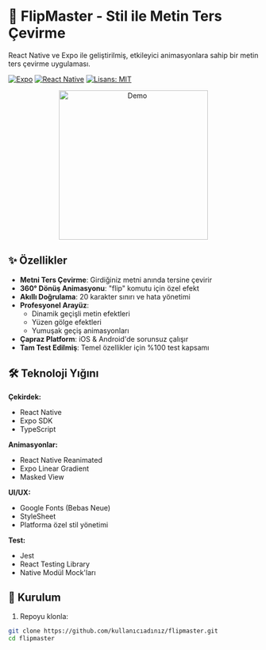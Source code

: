 # 🔄 FlipMaster - Stil ile Metin Ters Çevirme

React Native ve Expo ile geliştirilmiş, etkileyici animasyonlara sahip bir metin ters çevirme uygulaması.

[![Expo](https://img.shields.io/badge/Expo-6.5.0-mavi.svg)](https://expo.io)
[![React Native](https://img.shields.io/badge/React%20Native-0.73-yeşil.svg)](https://reactnative.dev)
[![Lisans: MIT](https://img.shields.io/badge/Lisans-MIT-sarı.svg)](https://opensource.org/licenses/MIT)

<div align="center">
  <img src="https://media.giphy.com/media/v1.Y2lkPTc5MGI3NjExZ2VjNGZ5dW9jM3Z5b2JqenJzZ2l4Z2Vkbm5hYm5yNDN3dG9yM3J6bCZlcD12MV9pbnRlcm5hbF9naWZfYnlfaWQmY3Q9Zw/3ohze4QpDzkaMPJOc8/giphy.gif" width="300" alt="Demo">
</div>

## ✨ Özellikler

- **Metni Ters Çevirme**: Girdiğiniz metni anında tersine çevirir
- **360° Dönüş Animasyonu**: "flip" komutu için özel efekt
- **Akıllı Doğrulama**: 20 karakter sınırı ve hata yönetimi
- **Profesyonel Arayüz**:
  - Dinamik geçişli metin efektleri
  - Yüzen gölge efektleri
  - Yumuşak geçiş animasyonları
- **Çapraz Platform**: iOS & Android'de sorunsuz çalışır
- **Tam Test Edilmiş**: Temel özellikler için %100 test kapsamı

## 🛠 Teknoloji Yığını

**Çekirdek:**
- React Native
- Expo SDK
- TypeScript

**Animasyonlar:**
- React Native Reanimated
- Expo Linear Gradient
- Masked View

**UI/UX:**
- Google Fonts (Bebas Neue)
- StyleSheet
- Platforma özel stil yönetimi

**Test:**
- Jest
- React Testing Library
- Native Modül Mock'ları

## 🚀 Kurulum

1. Repoyu klonla:
```bash
git clone https://github.com/kullanıcıadınız/flipmaster.git
cd flipmaster